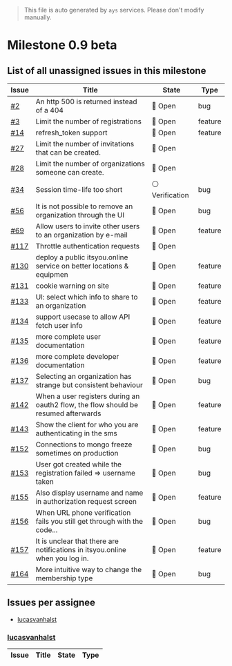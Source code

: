 > This file is auto generated by `ays` services. Please don't modify manually.

# Milestone 0.9 beta

## List of all unassigned issues in this milestone

|Issue|Title|State|Type|
|-----|-----|-----|---|
|[#2](https://github.com/itsyouonline/identityserver/issues/2)|An http 500 is returned instead of a 404|:red_circle: Open|bug|
|[#3](https://github.com/itsyouonline/identityserver/issues/3)|Limit the number of registrations|:red_circle: Open|feature|
|[#14](https://github.com/itsyouonline/identityserver/issues/14)|refresh_token support|:red_circle: Open|feature|
|[#27](https://github.com/itsyouonline/identityserver/issues/27)|Limit the number of invitations that can be created.|:red_circle: Open||
|[#28](https://github.com/itsyouonline/identityserver/issues/28)|Limit the number of organizations someone can create.|:red_circle: Open||
|[#34](https://github.com/itsyouonline/identityserver/issues/34)|Session time-life too short|:white_circle: Verification|bug|
|[#56](https://github.com/itsyouonline/identityserver/issues/56)|It is not possible to remove an organization through the UI|:red_circle: Open|bug|
|[#69](https://github.com/itsyouonline/identityserver/issues/69)|Allow users to invite other users to an organization by e-mail|:red_circle: Open|feature|
|[#117](https://github.com/itsyouonline/identityserver/issues/117)|Throttle authentication requests|:red_circle: Open||
|[#130](https://github.com/itsyouonline/identityserver/issues/130)|deploy a public itsyou.online service on better locations & equipmen|:red_circle: Open|feature|
|[#131](https://github.com/itsyouonline/identityserver/issues/131)|cookie warning on site|:red_circle: Open|feature|
|[#133](https://github.com/itsyouonline/identityserver/issues/133)|UI: select which info to share to an organization|:red_circle: Open|feature|
|[#134](https://github.com/itsyouonline/identityserver/issues/134)|support usecase to allow API fetch user info|:red_circle: Open|feature|
|[#135](https://github.com/itsyouonline/identityserver/issues/135)|more complete user documentation|:red_circle: Open|feature|
|[#136](https://github.com/itsyouonline/identityserver/issues/136)|more complete developer documentation|:red_circle: Open|feature|
|[#137](https://github.com/itsyouonline/identityserver/issues/137)|Selecting an organization has strange but consistent behaviour|:red_circle: Open|bug|
|[#142](https://github.com/itsyouonline/identityserver/issues/142)|When a user registers during an oauth2 flow, the flow should be resumed afterwards|:red_circle: Open|feature|
|[#143](https://github.com/itsyouonline/identityserver/issues/143)|Show the client for who you are authenticating in the sms|:red_circle: Open|feature|
|[#152](https://github.com/itsyouonline/identityserver/issues/152)|Connections to mongo freeze sometimes on production|:red_circle: Open|bug|
|[#153](https://github.com/itsyouonline/identityserver/issues/153)|User got created while the registration failed => username taken|:red_circle: Open|bug|
|[#155](https://github.com/itsyouonline/identityserver/issues/155)|Also display username and name in authorization request screen|:red_circle: Open|feature|
|[#156](https://github.com/itsyouonline/identityserver/issues/156)|When URL phone verification fails you still get through with the code...|:red_circle: Open|bug|
|[#157](https://github.com/itsyouonline/identityserver/issues/157)|It is unclear that there are notifications in itsyou.online when you log in. |:red_circle: Open|feature|
|[#164](https://github.com/itsyouonline/identityserver/issues/164)|More intuitive way to change the membership type|:red_circle: Open|bug|


## Issues per assignee
- [lucasvanhalst](#lucasvanhalst)



### [lucasvanhalst](https://github.com/lucasvanhalst)

|Issue|Title|State|Type|
|-----|-----|-----|----|


